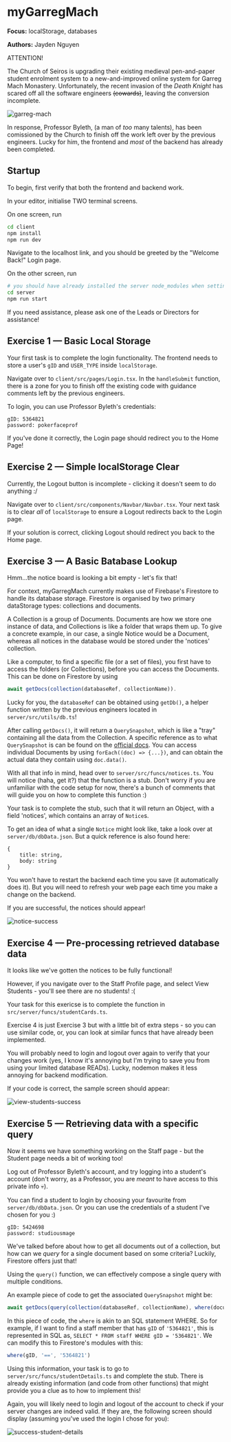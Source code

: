 # myGarregMach

**Focus:** localStorage, databases 

**Authors:** Jayden Nguyen

ATTENTION! 

The Church of Seiros is upgrading their existing medieval pen-and-paper student enrolment system to a new-and-improved online system for Garreg Mach Monastery. Unfortunately, the recent invasion of the *Death Knight* has scared off all the software engineers ~~(cowards)~~, leaving the conversion incomplete.

![garreg-mach](img/garreg-mach.jpg)

In response, Professor Byleth, (a man of *too* many talents), has been comissioned by the Church to finish off the work left over by the previous engineers. Lucky for him, the frontend and *most* of the backend has already been completed.
## Startup

To begin, first verify that both the frontend and backend work.

In your editor, initialise TWO terminal screens. 

On one screen, run
```bash
cd client
npm install 
npm run dev
```

Navigate to the localhost link, and you should be greeted by the "Welcome Back!" Login page.

On the other screen, run 
```bash
# you should have already installed the server node_modules when setting up already.
cd server
npm run start
```

If you need assistance, please ask one of the Leads or Directors for assistance!

## Exercise 1 — Basic Local Storage

Your first task is to complete the login functionality. The frontend needs to store a user's `gID` and `USER_TYPE` inside `localStorage`.

Navigate over to `client/src/pages/Login.tsx`. In the `handleSubmit` function, there is a zone for you to finish off the existing code with guidance comments left by the previous engineers.

To login, you can use Professor Byleth's credentials:

```
gID: 5364821
password: pokerfaceprof
```

If you've done it correctly, the Login page should redirect you to the Home Page!

## Exercise 2 — Simple localStorage Clear

Currently, the Logout button is incomplete - clicking it doesn't seem to do anything :/

Navigate over to `client/src/components/Navbar/Navbar.tsx`. Your next task is to clear *all*  of `localStorage` to ensure a Logout redirects back to the Login page. 

If your solution is correct, clicking Logout should redirect you back to the Home page.

## Exercise 3 — A Basic Batabase Lookup 

Hmm...the notice board is looking a bit empty - let's fix that!

For context, myGarregMach currently makes use of Firebase's Firestore to handle its database storage. Firestore is organised by two primary dataStorage types: collections and documents. 

A Collection is a group of Documents. Documents are how we store one instance of data, and Collections is like a folder that wraps them up. To give a concrete example, in our case, a single Notice would be a Document, whereas all notices in the database would be stored under the 'notices' collection.

Like a computer, to find a specific file (or a set of files), you first have to access the folders (or Collections), before you can access the Documents. This can be done on Firestore by using 

```js
await getDocs(collection(databaseRef, collectionName)). 
```

Lucky for you, the `databaseRef` can be obtained using `getDb()`, a helper function written by the previous engineers located in `server/src/utils/db.ts`!

After calling `getDocs()`, it will return a `QuerySnapshot`, which is like a "tray" containing all the data from the Collection. A specific reference as to what `QuerySnapshot` is can be found on the [official docs](https://firebase.google.com/docs/reference/js/firestore_.querysnapshot.md#querysnapshot_class). You can access individual Documents by using `forEach((doc) => {...})`, and can obtain the actual data they contain using `doc.data()`.


With all that info in mind, head over to `server/src/funcs/notices.ts`. You will notice (haha, get it?) that the function is a stub. Don't worry if you are unfamiliar with the code setup for now, there's a bunch of comments that will guide you on how to complete this function :)

Your task is to complete the stub, such that it will return an Object, with a field 'notices', which contains an array of `Notice`s. 

To get an idea of what a single `Notice` might look like, take a look over at `server/db/dbData.json`. But a quick reference is also found here:

```
{
    title: string,
    body: string
}
```
You won't have to restart the backend each time you save (it automatically does it). But you will need to refresh your web page each time you make a change on the backend.

If you are successful, the notices should appear!

![notice-success](./img/notice-success.png)

## Exercise 4 — Pre-processing retrieved database data

It looks like we've gotten the notices to be fully functional! 

However, if you navigate over to the Staff Profile page, and select View Students - you'll see there are no students! :(

Your task for this exericse is to complete the function in `src/server/funcs/studentCards.ts`. 

Exercise 4 is just Exercise 3 but with a little bit of extra steps - so you can use similar code, or, you can look at similar funcs that have already been implemented.

You will probably need to login and logout over again to verify that your changes work (yes, I know it's annoying but I'm trying to save you from using your limited database READs). Lucky, nodemon makes it less annoying for backend modification.

If your code is correct, the sample screen should appear:

![view-students-success](img/view-students-success.png)


## Exercise 5 — Retrieving data with a specific query

Now it seems we have something working on the Staff page - but the Student page needs a bit of working too!

Log out of Professor Byleth's account, and try logging into a student's account (don't worry, as a Professor, you are *meant* to have access to this private info 💀). 

You can find a student to login by choosing your favourite from `server/db/dbData.json`. Or you can use the credentials of a student I've chosen for you :)

```
gID: 5424698
password: studiousmage
```

We've talked before about how to get all documents out of a collection, but how can we *query* for a single document based on some criteria? Luckily, Firestore offers just that!

Using the `query()` function, we can effectively compose a single query with multiple conditions.

An example piece of code to get the associated `QuerySnapshot` might be:

```js
await getDocs(query(collection(databaseRef, collectionName), where(documentField, condition, value)));
```

In this piece of code, the `where` is akin to an SQL statement WHERE. So for example, if I want to find a staff member that has `gID` of `'5364821'`, this is represented in SQL as, `SELECT * FROM staff WHERE gID = '5364821'`. We can modify this to Firestore's modules with this:

```js
where(gID, '==', '5364821')
```

Using this information, your task is to go to `server/src/funcs/studentDetails.ts` and complete the stub. There is already existing information (and code from other functions) that might provide you a clue as to how to implement this! 

Again, you will likely need to login and logout of the account to check if your server changes are indeed valid. If they are, the following screen should display (assuming you've used the login I chose for you):

![success-student-details](img/success-student-details.png)

